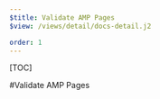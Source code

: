 ```yaml
---
$title: Validate AMP Pages
$view: /views/detail/docs-detail.j2

order: 1
---
```


[TOC]

#Validate AMP Pages
